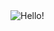 <img src="https://capsule-render.vercel.app/api?type=shark&color=e53935&text=Hello!&fontSize=80&animation=fadeIn" alt="Hello!" />
